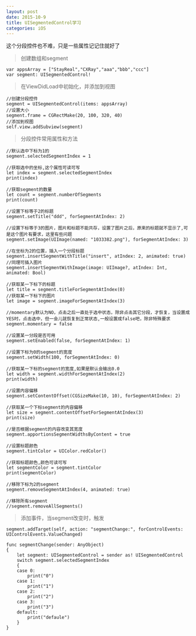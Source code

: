 ```yaml
---
layout: post
date: 2015-10-9
title: UISegmentedControl学习
categories: iOS
---
```


这个分段控件也不难，只是一些属性记记住就好了

>创建数组和segment

	var appsArray = ["StayReal","CXRay","aaa","bbb","ccc"]
	var segment: UISegmentedControl!

>在ViewDidLoad中初始化，并添加到视图
	
	//创建分段控件
	segment = UISegmentedControl(items: appsArray)
	//设置大小
	segment.frame = CGRectMake(20, 100, 320, 40)
	//添加到视图
	self.view.addSubview(segment)
	
>分段控件常用属性和方法

	//默认选中下标为1的
	segment.selectedSegmentIndex = 1
	
	//获取选中的坐标,这个属性可读可写
	let index = segment.selectedSegmentIndex
	print(index)
	
	//获取segment的数量
	let count = segment.numberOfSegments
	print(count)
	
	//设置下标等于2的标题
	segment.setTitle("ddd", forSegmentAtIndex: 2)
	
	//设置下标等于3的图片，图片和标题不能共存，设置了图片之后，原来的标题就不显示了,可是这个图片有要求，这里有些问题
	segment.setImage(UIImage(named: "1033382.png"), forSegmentAtIndex: 3)
	
	//在坐标为2的位置，插入一个分段标题
	segment.insertSegmentWithTitle("insert", atIndex: 2, animated: true)
	//同理可插入图片
	segment.insertSegmentWithImage(image: UIImage?, atIndex: Int, animated: Bool)
	
	//获取某一下标下的标题
	let title = segment.titleForSegmentAtIndex(0)
	//获取某一下标下的图片
	let image = segment.imageForSegmentAtIndex(3)
	
	//momentary默认为NO，点击之后一直处于选中状态，除非点击其它分段，才恢复，当设置成YES时，点击选中，但一会儿就恢复到正常状态,一般设置成false吧，除非特殊要求
	segment.momentary = false
	
	//设置某一分段是否可用
	segment.setEnabled(false, forSegmentAtIndex: 1)
	
	//设置下标为0的segment的宽度
	segment.setWidth(100, forSegmentAtIndex: 0)
	
	//获取某一下标的segment的宽度,如果是默认会输出0.0
	let width = segment.widthForSegmentAtIndex(2)
	print(width)
	
	//设置内容偏移
	segment.setContentOffset(CGSizeMake(10, 10), forSegmentAtIndex: 2)
	
	//获取某一个下标segment的内容偏移
	let size = segment.contentOffsetForSegmentAtIndex(3)
	print(size)
	
	//是否根据segment的内容改变其宽度
	segment.apportionsSegmentWidthsByContent = true
	
	//设置标题颜色
	segment.tintColor = UIColor.redColor()
	
	//获取标题颜色,颜色可读可写
	let segmentColor = segment.tintColor
	print(segmentColor)
	
	//移除下标为2的segment
	segment.removeSegmentAtIndex(4, animated: true)
	
	//移除所有segment
	//segment.removeAllSegments()
	
>添加事件，当segment改变时，触发

	segment.addTarget(self, action: "segmentChange:", forControlEvents: UIControlEvents.ValueChanged)
	
	func segmentChange(sender: AnyObject)
	{
	    let segment: UISegmentedControl = sender as! UISegmentedControl
	    switch segment.selectedSegmentIndex
	    {
	    case 0:
	        print("0")
	    case 1:
	        print("1")
	    case 2:
	        print("2")
	    case 3:
	        print("3")
	    default:
	        print("defaule")
	    }
	}
